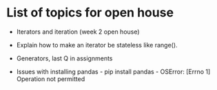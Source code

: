 # List of topics for open house
* Iterators and iteration (week 2 open house)

* Explain how to make an iterator be stateless like range().

* Generators, last Q in assignments
* Issues with installing pandas - pip install pandas - OSError: [Errno 1] Operation not permitted

